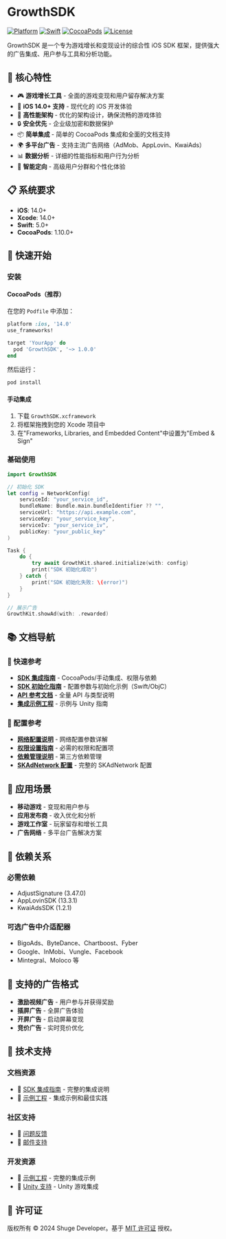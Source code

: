 # GrowthSDK

[![Platform](https://img.shields.io/badge/platform-iOS%2014.0%2B-blue.svg)](https://developer.apple.com/ios/)
[![Swift](https://img.shields.io/badge/Swift-5.0%2B-orange.svg)](https://swift.org/)
[![CocoaPods](https://img.shields.io/badge/CocoaPods-1.10.0%2B-red.svg)](https://cocoapods.org/)
[![License](https://img.shields.io/badge/license-MIT-green.svg)](LICENSE)

GrowthSDK 是一个专为游戏增长和变现设计的综合性 iOS SDK 框架，提供强大的广告集成、用户参与工具和分析功能。

## 🌟 核心特性

- 🎮 **游戏增长工具** - 全面的游戏变现和用户留存解决方案
- 📱 **iOS 14.0+ 支持** - 现代化的 iOS 开发体验
- 🚀 **高性能架构** - 优化的架构设计，确保流畅的游戏体验
- 🔒 **安全优先** - 企业级加密和数据保护
- 📦 **简单集成** - 简单的 CocoaPods 集成和全面的文档支持
- 🌍 **多平台广告** - 支持主流广告网络（AdMob、AppLovin、KwaiAds）
- 📊 **数据分析** - 详细的性能指标和用户行为分析
- 🎯 **智能定向** - 高级用户分群和个性化体验

## 📋 系统要求

- **iOS**: 14.0+
- **Xcode**: 14.0+
- **Swift**: 5.0+
- **CocoaPods**: 1.10.0+

## 🚀 快速开始

### 安装

#### CocoaPods（推荐）

在您的 `Podfile` 中添加：

```ruby
platform :ios, '14.0'
use_frameworks!

target 'YourApp' do
  pod 'GrowthSDK', '~> 1.0.0'
end
```

然后运行：

```bash
pod install
```

#### 手动集成

1. 下载 `GrowthSDK.xcframework`
2. 将框架拖拽到您的 Xcode 项目中
3. 在"Frameworks, Libraries, and Embedded Content"中设置为"Embed & Sign"

### 基础使用

```swift
import GrowthSDK

// 初始化 SDK
let config = NetworkConfig(
    serviceId: "your_service_id",
    bundleName: Bundle.main.bundleIdentifier ?? "",
    serviceUrl: "https://api.example.com",
    serviceKey: "your_service_key",
    serviceIv: "your_service_iv",
    publicKey: "your_public_key"
)

Task {
    do {
        try await GrowthKit.shared.initialize(with: config)
        print("SDK 初始化成功")
    } catch {
        print("SDK 初始化失败: \(error)")
    }
}

// 展示广告
GrowthKit.showAd(with: .rewarded)
```

## 📚 文档导航

### 🎯 快速参考

- **[SDK 集成指南](Wiki/SDK_集成指南.md)** - CocoaPods/手动集成、权限与依赖
- **[SDK 初始化指南](Wiki/SDK_初始化指南.md)** - 配置参数与初始化示例（Swift/ObjC）
- **[API 参考文档](Wiki/API_参考文档.md)** - 全量 API 与类型说明
- **[集成示例工程](Wiki/集成示例工程.md)** - 示例与 Unity 指南

### 🔧 配置参考

- **[网络配置说明](Wiki/SDK_初始化指南.md#配置参数说明)** - 网络配置参数详解
- **[权限设置指南](Wiki/SDK_集成指南.md#权限与配置)** - 必需的权限和配置项
- **[依赖管理说明](Wiki/SDK_集成指南.md#必需依赖)** - 第三方依赖管理
- **[SKAdNetwork 配置](Wiki/SKAdNetwork_配置参考.md)** - 完整的 SKAdNetwork 配置

## 🎯 应用场景

- **移动游戏** - 变现和用户参与
- **应用发布商** - 收入优化和分析
- **游戏工作室** - 玩家留存和增长工具
- **广告网络** - 多平台广告解决方案

## 🔗 依赖关系

### 必需依赖
- AdjustSignature (3.47.0)
- AppLovinSDK (13.3.1)
- KwaiAdsSDK (1.2.1)

### 可选广告中介适配器
- BigoAds、ByteDance、Chartboost、Fyber
- Google、InMobi、Vungle、Facebook
- Mintegral、Moloco 等

## 📱 支持的广告格式

- **激励视频广告** - 用户参与并获得奖励
- **插屏广告** - 全屏广告体验
- **开屏广告** - 启动屏幕变现
- **竞价广告** - 实时竞价优化

## 🤝 技术支持

### 文档资源
- 📖 [SDK 集成指南](Wiki/SDK_集成指南.md) - 完整的集成说明
- 🎯 [示例工程](Wiki/集成示例工程.md) - 集成示例和最佳实践

### 社区支持
- 🐛 [问题反馈](https://github.com/shuge-developer/GrowthSDK/issues)
- 📧 [邮件支持](mailto:shugedeveloper@163.com)

### 开发资源
- 🎯 [示例工程](UnifiedExample/) - 完整的集成示例
- 📱 [Unity 支持](Wiki/集成示例工程.md) - Unity 游戏集成

## 📄 许可证

版权所有 © 2024 Shuge Developer。基于 [MIT 许可证](LICENSE) 授权。
